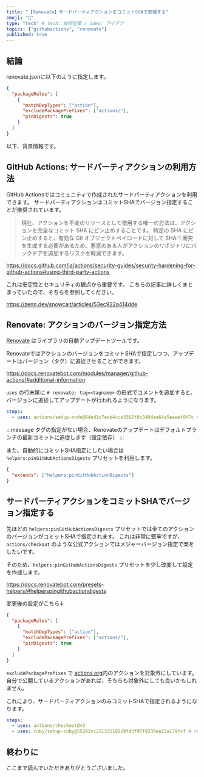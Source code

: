 ```yaml
---
title: "【Renovate】サードパーティアクションをコミットSHAで管理する"
emoji: "🧱"
type: "tech" # tech: 技術記事 / idea: アイデア
topics: ["githubactions", "renovate"]
published: true
---
```


## 結論

renovate.jsonに以下のように指定します。

```json:renovate.json
{
  "packageRules": [
    {
      "matchDepTypes": ["action"],
      "excludePackagePrefixes": ["actions/"],
      "pinDigests": true
    }
  ]
}
```

以下、背景情報です。

## GitHub Actions: サードパーティアクションの利用方法

GitHub Actionsではコミュニティで作成されたサードパーティアクションを利用できます。
サードパーティアクションはコミットSHAでバージョン指定することが推奨されています。

> 現在、アクションを不変のリリースとして使用する唯一の方法は、アクションを完全なコミット SHA にピン止めすることです。 特定の SHA にピン止めすると、有効な Git オブジェクトペイロードに対して SHA-1 衝突を生成する必要があるため、悪意のある人がアクションのリポジトリにバックドアを追加するリスクを軽減できます。

https://docs.github.com/ja/actions/security-guides/security-hardening-for-github-actions#using-third-party-actions

これは安定性とセキュリティの観点から重要です。
こちらの記事に詳しくまとまっていたので、そちらを参照してください。

https://zenn.dev/snowcait/articles/53ec922a414dde

## Renovate: アクションのバージョン指定方法

[Renovate](https://www.mend.io/renovate/) はライブラリの自動アップデートツールです。

RenovateではアクションのバージョンをコミットSHAで指定しつつ、アップデートはバージョン（タグ）に追従させることができます。

https://docs.renovatebot.com/modules/manager/github-actions/#additional-information

`uses` の行末尾に `# renovate: tag=<tagname>` の形式でコメントを追加すると、バージョンに追従してアップデートが行われるようになります。

```yml:.github/workflows/workflow.yml
steps:
  - uses: actions/setup-node@64ed1c7eab4cce3362f8c340dee64e5eaeef8f7c # renovate: tag=v3.6.0
```

:::message
タグの指定がない場合、Renovateのアップデートはデフォルトブランチの最新コミットに追従します（設定依存）
:::

また、自動的にコミットSHA指定にしたい場合は `helpers:pinGitHubActionsDigests` プリセットを利用します。

```json
{
  "extends": ["helpers:pinGitHubActionDigests"]
}
```

## サードパーティアクションをコミットSHAでバージョン指定する

先ほどの `helpers:pinGitHubActionsDigests` プリセットでは全てのアクションのバージョンがコミットSHAで指定されます。
これは非常に堅牢ですが、`actions/checkout` のような公式アクションではメジャーバージョン指定で楽をしたいです。

そのため、`helpers:pinGitHubActionsDigests` プリセットを少し改変して設定を作成します。

https://docs.renovatebot.com/presets-helpers/#helperspingithubactiondigests

変更後の設定がこちら↓

```json:renovate.json
{
  "packageRules": [
    {
      "matchDepTypes": ["action"],
      "excludePackagePrefixes": ["actions/"],
      "pinDigests": true
    }
  ]
}
```

`excludePackagePrefixes` で [actions org](https://github.com/actions)内のアクションを対象外にしています。
自分で公開しているアクションがあれば、そちらも対象外にしても良いかもしれません。

これにより、サードパーティアクションのみコミットSHAで指定されるようになります。

```yml
steps:
  - uses: actions/checkout@v3
  - uses: ruby/setup-ruby@55283cc23133118229fd3f97f9336ee23a179fcf # renovate: tag=v1.146.0
```

## 終わりに

ここまで読んでいただきありがとうございました。

